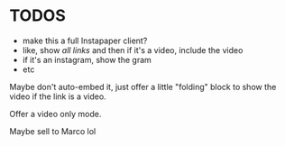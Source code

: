 # TODOS

* make this a full Instapaper client?
* like, show *all links* and then if it's a video, include the video
* if it's an instagram, show the gram
* etc

Maybe don't auto-embed it, just offer a little "folding" block to show the video if the link is a video.

Offer a video only mode.

Maybe sell to Marco lol

